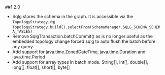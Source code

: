 ##1.2.0

* Sqlg stores the schema in the graph. It is accessible via the `TopologyStrategy`. eg. `TopologyStrategy.build().selectFrom(SchemaManager.SQLG_SCHEMA_SCHEMA_TABLES)`
* Remove SqlgTransaction.batchCommit() as is no longer useful as the embedded topology change forced sqlg to auto flush the batch before any query.
* Add support for java.time.ZonedDateTime, java.time.Duration and java.time.Period
* Add support for array types in batch mode. String[], int[], double[], long[], float[], short[], byte[]
